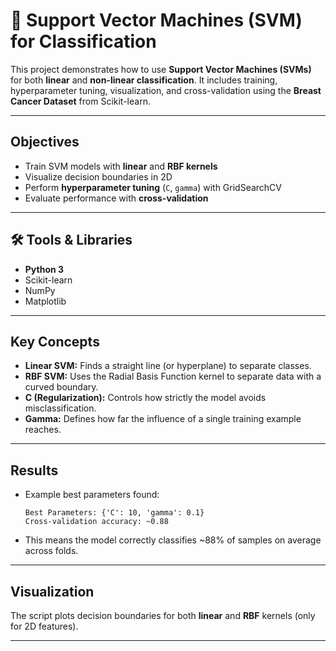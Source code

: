 # 🧠 Support Vector Machines (SVM) for Classification

This project demonstrates how to use **Support Vector Machines (SVMs)** for both **linear** and **non-linear classification**. It includes training, hyperparameter tuning, visualization, and cross-validation using the **Breast Cancer Dataset** from Scikit-learn.

---

##  Objectives

* Train SVM models with **linear** and **RBF kernels**
* Visualize decision boundaries in 2D
* Perform **hyperparameter tuning** (`C`, `gamma`) with GridSearchCV
* Evaluate performance with **cross-validation**

---

## 🛠️ Tools & Libraries

* **Python 3**
* Scikit-learn
* NumPy
* Matplotlib

---







##  Key Concepts

* **Linear SVM:** Finds a straight line (or hyperplane) to separate classes.
* **RBF SVM:** Uses the Radial Basis Function kernel to separate data with a curved boundary.
* **C (Regularization):** Controls how strictly the model avoids misclassification.
* **Gamma:** Defines how far the influence of a single training example reaches.

---

##  Results

* Example best parameters found:

  ```
  Best Parameters: {'C': 10, 'gamma': 0.1}
  Cross-validation accuracy: ~0.88
  ```
* This means the model correctly classifies ~88% of samples on average across folds.

---

## Visualization

The script plots decision boundaries for both **linear** and **RBF** kernels (only for 2D features).

---



